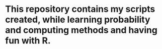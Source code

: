 # This repository contains my scripts created, while learning probability and computing methods and having fun with R.
